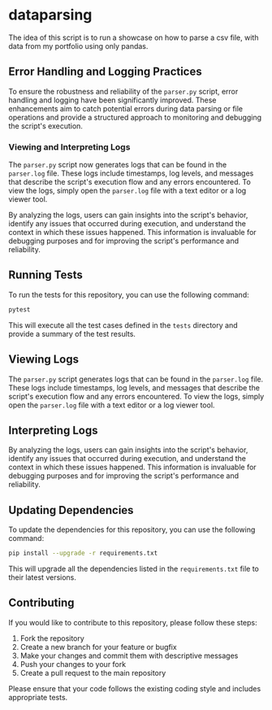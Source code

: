 # dataparsing

The idea of this script is to run a showcase on how to parse a csv file, with data from my portfolio using only pandas.

## Error Handling and Logging Practices

To ensure the robustness and reliability of the `parser.py` script, error handling and logging have been significantly improved. These enhancements aim to catch potential errors during data parsing or file operations and provide a structured approach to monitoring and debugging the script's execution.

### Viewing and Interpreting Logs

The `parser.py` script now generates logs that can be found in the `parser.log` file. These logs include timestamps, log levels, and messages that describe the script's execution flow and any errors encountered. To view the logs, simply open the `parser.log` file with a text editor or a log viewer tool.

By analyzing the logs, users can gain insights into the script's behavior, identify any issues that occurred during execution, and understand the context in which these issues happened. This information is invaluable for debugging purposes and for improving the script's performance and reliability.

## Running Tests

To run the tests for this repository, you can use the following command:

```sh
pytest
```

This will execute all the test cases defined in the `tests` directory and provide a summary of the test results.

## Viewing Logs

The `parser.py` script generates logs that can be found in the `parser.log` file. These logs include timestamps, log levels, and messages that describe the script's execution flow and any errors encountered. To view the logs, simply open the `parser.log` file with a text editor or a log viewer tool.

## Interpreting Logs

By analyzing the logs, users can gain insights into the script's behavior, identify any issues that occurred during execution, and understand the context in which these issues happened. This information is invaluable for debugging purposes and for improving the script's performance and reliability.

## Updating Dependencies

To update the dependencies for this repository, you can use the following command:

```sh
pip install --upgrade -r requirements.txt
```

This will upgrade all the dependencies listed in the `requirements.txt` file to their latest versions.

## Contributing

If you would like to contribute to this repository, please follow these steps:

1. Fork the repository
2. Create a new branch for your feature or bugfix
3. Make your changes and commit them with descriptive messages
4. Push your changes to your fork
5. Create a pull request to the main repository

Please ensure that your code follows the existing coding style and includes appropriate tests.
